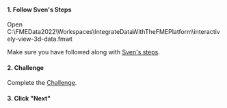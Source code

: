 <head><base target="_blank"> </head>

#### 1. Follow Sven's Steps
Open C:\FMEData2022\Workspaces\IntegrateDataWithTheFMEPlatform\interactively-view-3d-data.fmwt

Make sure you have followed along with [Sven's steps](https://safe.my.trailhead.com/content/safe/modules/connect-to-data/interactively-view-3d-data).

#### 2. Challenge
Complete the [Challenge](https://safe.my.trailhead.com/content/safe/modules/connect-to-data/interactively-view-3d-data#challenge).

#### 3. Click "Next"
